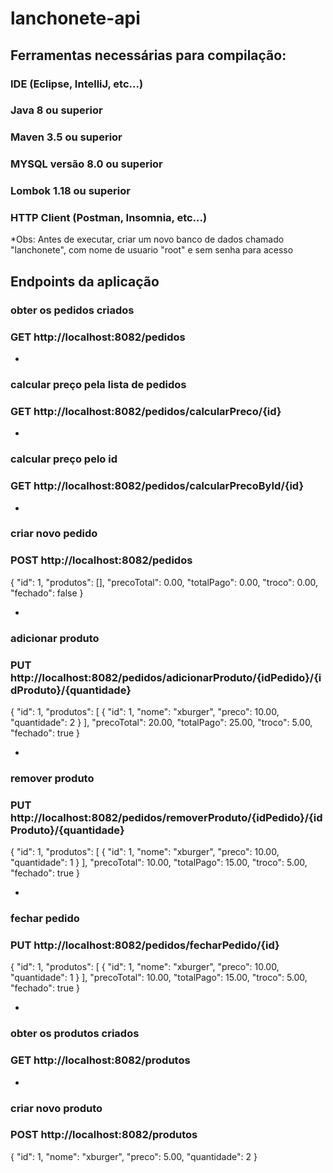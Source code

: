 # lanchonete-api


## Ferramentas necessárias para compilação:

### IDE (Eclipse, IntelliJ, etc...)
### Java 8 ou superior
### Maven 3.5 ou superior
### MYSQL versão 8.0 ou superior
### Lombok 1.18 ou superior
### HTTP Client (Postman, Insomnia, etc...)


*Obs: Antes de executar, criar um novo banco de dados chamado "lanchonete", com nome de usuario "root" e sem senha para acesso


## Endpoints da aplicação

### obter os pedidos criados
### GET http://localhost:8082/pedidos

*

### calcular preço pela lista de pedidos
### GET http://localhost:8082/pedidos/calcularPreco/{id}

*

### calcular preço pelo id
### GET http://localhost:8082/pedidos/calcularPrecoById/{id}

*

### criar novo pedido
### POST http://localhost:8082/pedidos
{
"id": 1,
"produtos": [],
"precoTotal": 0.00,
"totalPago": 0.00,
"troco": 0.00,
"fechado": false
}

*

### adicionar produto
### PUT http://localhost:8082/pedidos/adicionarProduto/{idPedido}/{idProduto}/{quantidade}
{
"id": 1,
"produtos": [
  {
  "id": 1,
  "nome": "xburger",
  "preco": 10.00,
  "quantidade": 2
  }
],
"precoTotal": 20.00,
"totalPago": 25.00,
"troco": 5.00,
"fechado": true
}

*

### remover produto
### PUT http://localhost:8082/pedidos/removerProduto/{idPedido}/{idProduto}/{quantidade}
{
"id": 1,
"produtos": [
  {
  "id": 1,
  "nome": "xburger",
  "preco": 10.00,
  "quantidade": 1
  }
],
"precoTotal": 10.00,
"totalPago": 15.00,
"troco": 5.00,
"fechado": true
}

*

### fechar pedido
### PUT http://localhost:8082/pedidos/fecharPedido/{id}
{
"id": 1,
"produtos": [
  {
  "id": 1,
  "nome": "xburger",
  "preco": 10.00,
  "quantidade": 1
  }
],
"precoTotal": 10.00,
"totalPago": 15.00,
"troco": 5.00,
"fechado": true
}

*

### obter os produtos criados
### GET http://localhost:8082/produtos

*

### criar novo produto
### POST http://localhost:8082/produtos
{
"id": 1,
"nome": "xburger",
"preco": 5.00,
"quantidade": 2
}
